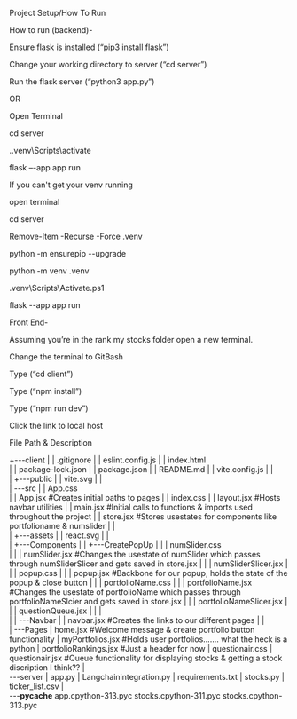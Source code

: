 Project Setup/How To Run


How to run (backend)-  

Ensure flask is installed (“pip3 install flask”)  

Change your working directory to server (“cd server”) 

Run the flask server (“python3 app.py”) 

OR  

Open Terminal 

cd server 

.\.venv\Scripts\activate 

flask –-app app run 

If you can't get your venv running 

open terminal

cd server

Remove-Item -Recurse -Force .venv

python -m ensurepip --upgrade

python -m venv .venv

.venv\Scripts\Activate.ps1     

flask --app app run


 


Front End-  

Assuming you’re in the rank my stocks folder open a new terminal. 

Change the terminal to GitBash 

Type (“cd client”) 

Type (“npm install”) 

Type (“npm run dev”) 

Click the link to local host 



File Path & Description


+---client
|   |   .gitignore
|   |   eslint.config.js
|   |   index.html            
|   |   package-lock.json
|   |   package.json
|   |   README.md
|   |   vite.config.js
|   |   
|   +---public
|   |       vite.svg
|   |       
|   \---src
|       |   App.css                                                         
|       |   App.jsx                                                         #Creates initial paths to pages
|       |   index.css
|       |   layout.jsx                                                      #Hosts navbar utilities
|       |   main.jsx                                                        #Initial calls to functions & imports used throughout the project
|       |   store.jsx                                                       #Stores usestates for components like portfolioname & numslider
|       |   
|       +---assets
|       |       react.svg
|       |       
|       +---Components
|       |   +---CreatePopUp
|       |   |       numSlider.css                                   
|       |   |       numSlider.jsx                                           #Changes the usestate of numSlider which passes through numSliderSlicer and gets saved in store.jsx
|       |   |       numSliderSlicer.jsx
|       |   |       popup.css
|       |   |       popup.jsx                                               #Backbone for our popup, holds the state of the popup & close button
|       |   |       portfolioName.css
|       |   |       portfolioName.jsx                                       #Changes the usestate of portfolioName which passes through portfolioNameSlcier and gets saved in store.jsx
|       |   |       portfolioNameSlicer.jsx
|       |   |       questionQueue.jsx
|       |   |       
|       |   \---Navbar
|       |           navbar.jsx                                              #Creates the links to our different pages
|       |           
|       \---Pages
|               home.jsx                                                    #Welcome message & create portfolio button functionality
|               myPortfolios.jsx                                            #Holds user portfolios....... what the heck is a python
|               portfolioRankings.jsx                                       #Just a header for now
|               questionair.css
|               questionair.jsx                                             #Queue functionality for displaying stocks & getting a stock discription I think??
|               
\---server
    |   app.py
    |   Langchainintegration.py
    |   requirements.txt
    |   stocks.py
    |   ticker_list.csv
    |   
    \---__pycache__
            app.cpython-313.pyc
            stocks.cpython-311.pyc
            stocks.cpython-313.pyc
            


